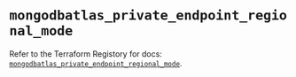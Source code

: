 # `mongodbatlas_private_endpoint_regional_mode`

Refer to the Terraform Registory for docs: [`mongodbatlas_private_endpoint_regional_mode`](https://www.terraform.io/docs/providers/mongodbatlas/r/private_endpoint_regional_mode).

